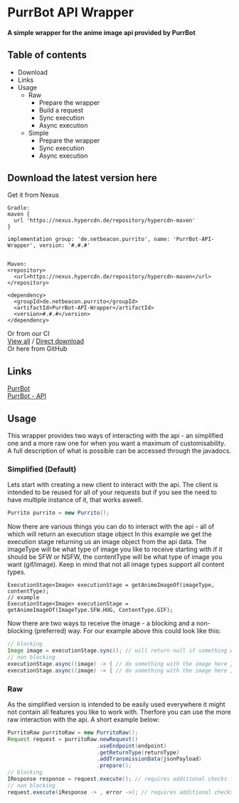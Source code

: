 # PurrBot API Wrapper
#### A simple wrapper for the anime image api provided by PurrBot

## Table of contents
- Download  
- Links  
- Usage
  - Raw
    - Prepare the wrapper
    - Build a request
    - Sync execution
    - Async execution
  - Simple
    - Prepare the wrapper
    - Sync execution
    - Async execution

## Download the latest version here
Get it from Nexus  
```
Gradle:
maven {
  url 'https://nexus.hypercdn.de/repository/hypercdn-maven'
}

implementation group: 'de.netbeacon.purrito', name: 'PurrBot-API-Wrapper', version: '#.#.#'


Maven:
<repository>
  <url>https://nexus.hypercdn.de/repository/hypercdn-maven</url>
</repository>

<dependency>
  <groupId>de.netbeacon.purrito</groupId>
  <artifactId>PurrBot-API-Wrapper</artifactId>
  <version>#.#.#</version>
</dependency>
```
Or from our CI  
[View all](https://ci.netbeacon.de/viewType.html?buildTypeId=Netbeacon_Miscellaneous_PurritoPurrBotApiWrapper&tab=buildTypeStatusDiv) /
[Direct download](https://ci.netbeacon.de/repository/download/Netbeacon_Miscellaneous_PurritoPurrBotApiWrapper/latest.lastSuccessful/PurrBot-API-Wrapper_latest.jar)  
Or here from GitHub

## Links
[PurrBot](https://purrbot.site)  
[PurrBot - API](https://docs.purrbot.site)

## Usage
This wrapper provides two ways of interacting with the api - an simplified one and a more raw one for when you want a maximum of customisability.  
A full description of what is possible can be accessed through the javadocs.  

### Simplified (Default)
Lets start with creating a new client to interact with the api. The client is intended to be reused for all of your requests but if you see the need to have multiple instance of it, that works aswell.
```java
Purrito purrito = new Purrito();
```
Now there are various things you can do to interact with the api - all of which will return an execution stage object
In this example we get the execution stage returning us an image object from the api data.
The imageType will be what type of image you like to receive starting with if it should be SFW or NSFW, the contentType will be what type of image you want (gif/image).
Keep in mind that not all image types support all content types.
```
ExecutionStage<Image> executionStage = getAnimeImageOf(imageType, contentType);
// example
ExecutionStage<Image> executionStage = getAnimeImageOf(ImageType.SFW.HUG, ContentType.GIF);
```
Now there are two ways to receive the image - a blocking and a non-blocking (preferred) way.
For our example above this could look like this:
```java
// blocking
Image image = executionStage.sync(); // will return null if something went wrong and logs an exception
// non blocking
executionStage.async((image) -> { // do something with the image here }); // will call the consumer on success and log an exception if things went wrong
executionStage.async((image) -> { // do something with the image here }, (error) -> { // do something with the error here}); // will call the first consumer on success and the second one with the exception if things went wrong
```

### Raw
As the simplified version is intended to be easily used everywhere it might not contain all features you like to work with.
Therfore you can use the more raw interaction with the api.
A short example below:
```java
PurritoRaw purritoRaw = new PurritoRaw();
Request request = purritoRaw.newRequest()
                            .useEndpoint(endpoint)
                            .getReturnType(returnType)
                            .addTransmissionData(jsonPayload)
                            .prepare();
// blocking
IResponse response = request.execute(); // requires additional checks for the iResponse if things went right
// non blocking
request.execute(iResponse -> , error ->); // requires additional checks or the iResponse if things went right

```